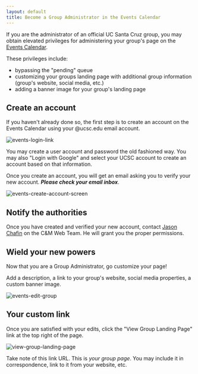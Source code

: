 ```yaml
---
layout: default
title: Become a Group Administrator in the Events Calendar
---
```


If you are the administrator of an official UC Santa Cruz group, you may obtain elevated privileges for administering your group's page on the [Events Calendar](https://calendar.ucsc.edu/).

These privileges include:

- bypassing the "pending" queue
- customizing your groups landing page with additional group information (group's website, social media, etc.)
- adding a banner image for your group's landing page

## Create an account

If you haven't already done so, the first step is to create an account on the Events Calendar using your @ucsc.edu email account.

![events-login-link](https://user-images.githubusercontent.com/1000543/221927507-b822298e-b9d8-4354-a45f-da0fee6da67f.png)

You may create a user account and password the old fashioned way. You may also "Login with Google" and select your UCSC account to create an account based on that information.

Once you create an account, you will get an email asking you to verify your new account. _**Please check your email inbox**_.

![events-create-account-screen](https://user-images.githubusercontent.com/1000543/221927726-750575da-1355-41e7-851c-fec49374ff2e.png)

## Notify the authorities

Once you have created and verified your new account, contact [Jason Chafin](https://campusdirectory.ucsc.edu/cd_detail?uid=jchafin) on the C&M Web Team. He will grant you the proper permissions.

## Wield your new powers

Now that you are a Group Administrator, go customize your page!

Add a description, a link to your group's website, social media properties, a custom banner image.

![events-edit-group](https://user-images.githubusercontent.com/1000543/221928054-bd6f6e7f-c1cf-4ba5-b67c-87c349f291cc.png)

## Your custom link

Once you are satisfied with your edits, click the "View Group Landing Page" link at the top right of the page.

![view-group-landing-page](https://user-images.githubusercontent.com/1000543/221928146-5280722a-7136-4e37-bbad-85aa6503e316.png)

Take note of this link URL. This is _your group page_. You may include it in correspondence, link to it from your website, etc.
